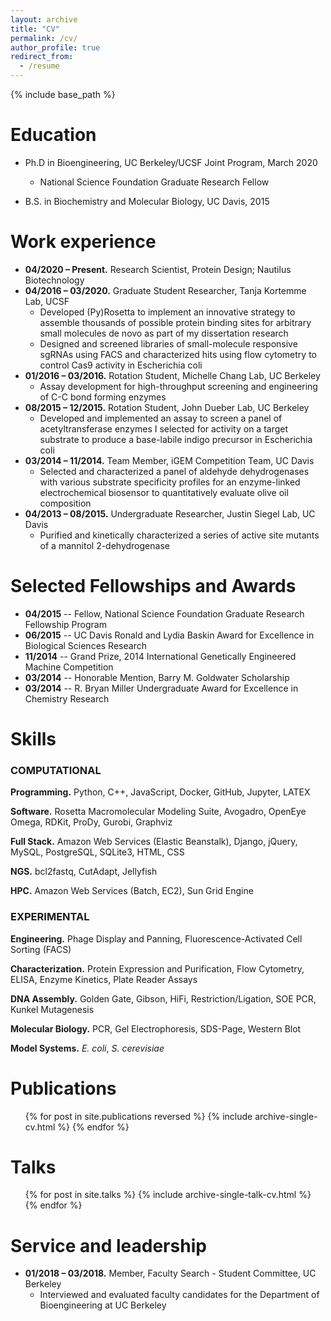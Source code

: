 ```yaml
---
layout: archive
title: "CV"
permalink: /cv/
author_profile: true
redirect_from:
  - /resume
---
```


{% include base_path %}

Education
======
* Ph.D in Bioengineering, UC Berkeley/UCSF Joint Program, March 2020
    * National Science Foundation Graduate Research Fellow

* B.S. in Biochemistry and Molecular Biology, UC Davis, 2015

Work experience
======
* **04/2020 – Present.** Research Scientist, Protein Design; Nautilus Biotechnology
* **04/2016 – 03/2020.** Graduate Student Researcher, Tanja Kortemme Lab, UCSF
    * Developed (Py)Rosetta to implement an innovative strategy to assemble thousands of possible protein binding sites 
    for arbitrary small molecules de novo as part of my dissertation research
    * Designed and screened libraries of small-molecule responsive sgRNAs using FACS and characterized hits using flow 
    cytometry to control Cas9 activity in Escherichia coli
* **01/2016 – 03/2016.** Rotation Student, Michelle Chang Lab, UC Berkeley
    * Assay development for high-throughput screening and engineering of C-C bond forming enzymes
* **08/2015 – 12/2015.** Rotation Student, John Dueber Lab, UC Berkeley
    * Developed and implemented an assay to screen a panel of acetyltransferase enzymes I selected for activity on a 
    target substrate to produce a base-labile indigo precursor in Escherichia coli
* **03/2014 – 11/2014.** Team Member, iGEM Competition Team, UC Davis	
    * Selected and characterized a panel of aldehyde dehydrogenases with various substrate specificity profiles for an 
    enzyme-linked electrochemical biosensor to quantitatively evaluate olive oil composition
* **04/2013 – 08/2015.** Undergraduate Researcher, Justin Siegel Lab, UC Davis
    * Purified and kinetically characterized a series of active site mutants of a mannitol 2-dehydrogenase

Selected Fellowships and Awards
=====
* **04/2015** -- Fellow, National Science Foundation Graduate Research Fellowship Program
* **06/2015** -- UC Davis Ronald and Lydia Baskin Award for Excellence in Biological Sciences Research
* **11/2014** -- Grand Prize, 2014 International Genetically Engineered Machine Competition
* **03/2014** -- Honorable Mention, Barry M. Goldwater Scholarship
* **03/2014** -- R. Bryan Miller Undergraduate Award for Excellence in Chemistry Research


Skills
======

<h3>COMPUTATIONAL</h3>

**Programming.** Python, C++, JavaScript, Docker, GitHub, Jupyter, LATEX

**Software.** Rosetta Macromolecular Modeling Suite, Avogadro, OpenEye Omega, RDKit, ProDy, Gurobi, Graphviz

**Full Stack.** Amazon Web Services (Elastic Beanstalk), Django, jQuery, MySQL, PostgreSQL, SQLite3, HTML, CSS

**NGS.** bcl2fastq, CutAdapt, Jellyfish

**HPC.** Amazon Web Services (Batch, EC2), Sun Grid Engine

<h3>EXPERIMENTAL</h3>

**Engineering.** Phage Display and Panning, Fluorescence-Activated Cell Sorting (FACS)

**Characterization.** Protein Expression and Purification, Flow Cytometry, ELISA, Enzyme Kinetics, Plate Reader Assays

**DNA Assembly.** Golden Gate, Gibson, HiFi, Restriction/Ligation, SOE PCR, Kunkel Mutagenesis

**Molecular Biology.** PCR, Gel Electrophoresis, SDS-Page, Western Blot

**Model Systems.** *E. coli*, *S. cerevisiae*


Publications
======
  <ul>{% for post in site.publications reversed %}
    {% include archive-single-cv.html %}
  {% endfor %}</ul>
  
Talks
======
  <ul>{% for post in site.talks %}
    {% include archive-single-talk-cv.html %}
  {% endfor %}</ul>
  
Service and leadership
======
* **01/2018 – 03/2018.** Member, Faculty Search - Student Committee, UC Berkeley
	* Interviewed and evaluated faculty candidates for the Department of Bioengineering at UC Berkeley

